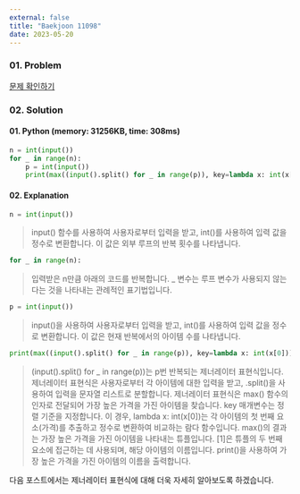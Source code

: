 ```yaml
---
external: false
title: "Baekjoon 11098"
date: 2023-05-20
---
```


### 01. Problem

[문제 확인하기](https://www.acmicpc.net/problem/11098)

### 02. Solution

#### 01. Python (memory: 31256KB, time: 308ms)

```Python
n = int(input())
for _ in range(n):
    p = int(input())
    print(max((input().split() for _ in range(p)), key=lambda x: int(x[0]))[1])
```

#### 02. Explanation

```Python
n = int(input())
```

> input() 함수를 사용하여 사용자로부터 입력을 받고, int()를 사용하여 입력 값을 정수로 변환합니다. 이 값은 외부 루프의 반복 횟수를 나타냅니다.

```Python
for _ in range(n):
```

> 입력받은 n만큼 아래의 코드를 반복합니다. _ 변수는 루프 변수가 사용되지 않는다는 것을 나타내는 관례적인 표기법입니다.

```Python
p = int(input())
```

> input()을 사용하여 사용자로부터 입력을 받고, int()를 사용하여 입력 값을 정수로 변환합니다. 이 값은 현재 반복에서의 아이템 수를 나타냅니다.

```Python
print(max((input().split() for _ in range(p)), key=lambda x: int(x[0]))[1])
```

> (input().split() for _ in range(p))는 p번 반복되는 제너레이터 표현식입니다. 제너레이터 표현식은 사용자로부터 각 아이템에 대한 입력을 받고, .split()을 사용하여 입력을 문자열 리스트로 분할합니다.
> 제너레이터 표현식은 max() 함수의 인자로 전달되어 가장 높은 가격을 가진 아이템을 찾습니다. key 매개변수는 정렬 기준을 지정합니다. 이 경우, lambda x: int(x[0])는 각 아이템의 첫 번째 요소(가격)를 추출하고 정수로 변환하여 비교하는 람다 함수입니다.
> max()의 결과는 가장 높은 가격을 가진 아이템을 나타내는 튜플입니다. [1]은 튜플의 두 번째 요소에 접근하는 데 사용되며, 해당 아이템의 이름입니다.
> print()을 사용하여 가장 높은 가격을 가진 아이템의 이름을 출력합니다.

다음 포스트에서는 제너레이터 표현식에 대해 더욱 자세히 알아보도록 하겠습니다.
